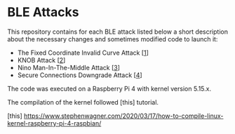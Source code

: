 # BLE Attacks

This repository contains for each BLE attack listed below a short description about the necessary changes and sometimes modified code to launch it:
* The Fixed Coordinate Invalid Curve Attack [[1]]
* KNOB Attack [[2]]
* Nino Man-In-The-Middle Attack [[3]]
* Secure Connections Downgrade Attack [[4]]

The code was executed on a Raspberry Pi 4 with kernel version 5.15.x.

The compilation of the kernel followed [this] tutorial.

[1]: https://eprint.iacr.org/2019/1043.pdf
[2]: https://dl.acm.org/doi/pdf/10.1145/3394497
[3]: https://ieeexplore.ieee.org/stamp/stamp.jsp?tp=&arnumber=4401672
[4]: https://ieeexplore.ieee.org/stamp/stamp.jsp?tp=&arnumber=9152758
[this] https://www.stephenwagner.com/2020/03/17/how-to-compile-linux-kernel-raspberry-pi-4-raspbian/
